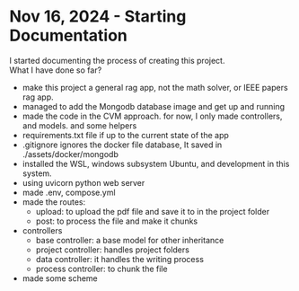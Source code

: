 # Nov 16, 2024 - Starting Documentation
I started documenting the process of creating this project.  
What I have done so far? 
- make this project a general rag app, not the math solver, or IEEE papers rag app.
- managed to add the Mongodb database image and get up and running 
- made the code in the CVM approach.  for now, I only made  controllers, and models. and some helpers 
- requirements.txt file if up to the current state of the app  
- .gitignore ignores the docker file database, It saved in ./assets/docker/mongodb
- installed the WSL, windows subsystem Ubuntu, and development in this system.
- using uvicorn python web server  
- made .env, compose.yml 
- made the routes:
    - upload: to upload the pdf file and save it to in the project folder 
    - post: to process the file and make it chunks  
- controllers  
    - base controller: a base model for other inheritance
    - project controller: handles project folders
    - data controller: it handles the writing process 
    - process controller:  to chunk the file 
- made some scheme 
